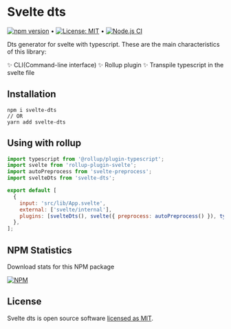 # Svelte dts

[![npm version](https://badge.fury.io/js/svelte-dts.svg)](https://www.npmjs.com/package/svelte-dts) &bull; [![License: MIT](https://img.shields.io/badge/License-MIT-yellow.svg)](https://github.com/andrelmlins/svelte-dts/blob/master/LICENSE) &bull; [![Node.js CI](https://github.com/andrelmlins/svelte-dts/workflows/Node.js%20CI/badge.svg)](https://github.com/andrelmlins/svelte-dts/actions?query=workflow%3A%22Node.js+CI%22)

Dts generator for svelte with typescript. These are the main characteristics of this library:

✨ CLI(Command-line interface)
✨ Rollup plugin
✨ Transpile typescript in the svelte file

## Installation

```
npm i svelte-dts
// OR
yarn add svelte-dts
```

## Using with rollup

```js
import typescript from '@rollup/plugin-typescript';
import svelte from 'rollup-plugin-svelte';
import autoPreprocess from 'svelte-preprocess';
import svelteDts from 'svelte-dts';

export default [
  {
    input: 'src/lib/App.svelte',
    external: ['svelte/internal'],
    plugins: [svelteDts(), svelte({ preprocess: autoPreprocess() }), typescript()],
  },
];
```

## NPM Statistics

Download stats for this NPM package

[![NPM](https://nodei.co/npm/svelte-dts.png)](https://nodei.co/npm/svelte-dts/)

## License

Svelte dts is open source software [licensed as MIT](https://github.com/andrelmlins/svelte-dts/blob/master/LICENSE).
